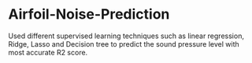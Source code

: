 # Airfoil-Noise-Prediction
Used different supervised learning techniques such as linear regression, Ridge, Lasso and Decision tree to predict the sound pressure level with most accurate R2 score.
